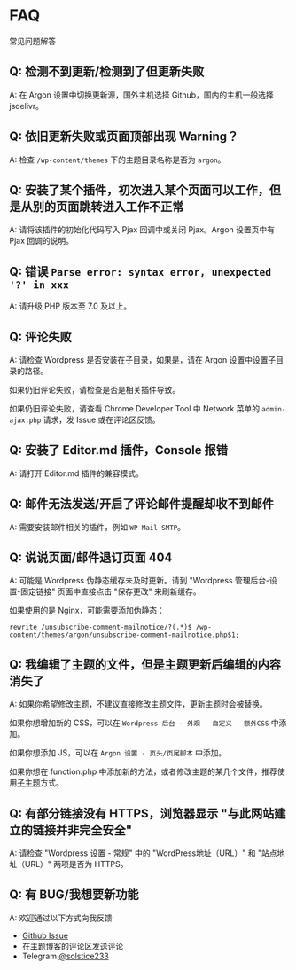 # FAQ

常见问题解答

## Q: 检测不到更新/检测到了但更新失败

A: 在 Argon 设置中切换更新源，国外主机选择 Github，国内的主机一般选择 jsdelivr。

## Q: 依旧更新失败或页面顶部出现 Warning？

A: 检查 `/wp-content/themes` 下的主题目录名称是否为 `argon`。

## Q: 安装了某个插件，初次进入某个页面可以工作，但是从别的页面跳转进入工作不正常

A: 请将该插件的初始化代码写入 Pjax 回调中或关闭 Pjax。Argon 设置页中有 Pjax 回调的说明。

## Q: 错误 `Parse error: syntax error, unexpected '?' in xxx`

A: 请升级 PHP 版本至 7.0 及以上。
## Q: 评论失败

A: 请检查 Wordpress 是否安装在子目录，如果是，请在 Argon 设置中设置子目录的路径。

如果仍旧评论失败，请检查是否是相关插件导致。

如果仍旧评论失败，请查看 Chrome Developer Tool 中 Network 菜单的 `admin-ajax.php` 请求，发 Issue 或在评论区反馈。

## Q: 安装了 Editor.md 插件，Console 报错

A: 请打开 Editor.md 插件的兼容模式。

## Q: 邮件无法发送/开启了评论邮件提醒却收不到邮件

A: 需要安装邮件相关的插件，例如 `WP Mail SMTP`。

## Q: 说说页面/邮件退订页面 404

A: 可能是 Wordpress 伪静态缓存未及时更新。请到 "Wordpress 管理后台-设置-固定链接" 页面中直接点击 "保存更改" 来刷新缓存。

如果使用的是 Nginx，可能需要添加伪静态：

```
rewrite /unsubscribe-comment-mailnotice/?(.*)$ /wp-content/themes/argon/unsubscribe-comment-mailnotice.php$1;
```

## Q: 我编辑了主题的文件，但是主题更新后编辑的内容消失了

A: 如果你希望修改主题，不建议直接修改主题文件，更新主题时会被替换。

如果你想增加新的 CSS，可以在 `Wordpress 后台 - 外观 - 自定义 - 额外CSS` 中添加。

如果你想添加 JS，可以在 `Argon 设置 - 页头/页尾脚本` 中添加。

如果你想在 function.php 中添加新的方法，或者修改主题的某几个文件，推荐使用[子主题](https://codex.wordpress.org/zh-cn:子主题)方式。

## Q: 有部分链接没有 HTTPS，浏览器显示 "与此网站建立的链接并非完全安全"

A: 请检查 "Wordpress 设置 - 常规" 中的 "WordPress地址（URL）" 和 "站点地址（URL）" 两项是否为 HTTPS。

## Q: 有 BUG/我想要新功能

A: 欢迎通过以下方式向我反馈

- [Github Issue](https://github.com/solstice23/argon-theme/issues/new)
- 在[主题博客](https://solstice23.top/archives/746)的评论区发送评论
- Telegram [@solstice233](https://t.me/solstice233)
